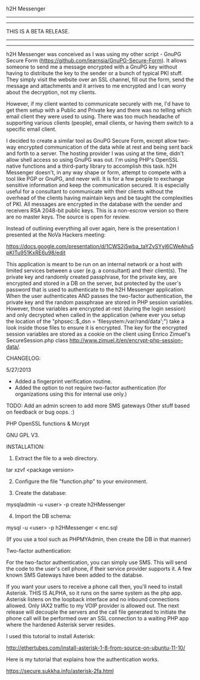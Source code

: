h2H Messenger

***************************************
***************************************

THIS IS A BETA RELEASE.

***************************************
***************************************
h2H Messenger was conceived as I was using my other script - GnuPG Secure Form (https://github.com/learnsia/GnuPG-Secure-Form).  It allows someone to send me a message encrypted with a GnuPG key without having to distribute the key to the sender or a bunch of typical PKI stuff.  They simply visit the website over an SSL channel, fill out the form, send the message and attachments and it arrives to me encrypted and I can worry about the decryption, not my clients.

However, if my client wanted to communicate securely with me, I'd have to get them setup with a Public and Private key and there was no telling which email client they were used to using.  There was too much headache of supporting various clients (people), email clients, or having them switch to a specific email client.

I decided to create a similar tool as GnuPG Secure Form, except allow two-way encrypted communication of the data while at rest and being sent back and forth to a server.  The hosting provider I was using at the time, didn't allow shell access so using GnuPG was out.  I'm using PHP's OpenSSL native functions and a third-party library to accomplish this task.  h2H Messenger doesn't, in any way shape or form, attempt to compete with a tool like PGP or GnuPG, and never will.  It is for a few people to exchange sensitive information and keep the communication secured.  It is especially useful for a consultant to communicate with their clients without the overhead of the clients having maintain keys and be taught the complexities of PKI.  All messages are encrypted in the database with the sender and receivers RSA 2048-bit public keys.  This is a non-escrow version so there are no master keys.  The source is open for review.

Instead of outlining everything all over again, here is the presentation I presented at the NoVa Hackers meeting:

https://docs.google.com/presentation/d/1CWS2j5wba_taYZySYyl6CWeAhu5pKITu951KxRE6u98/edit

This application is meant to be run on an internal network or a host with limited services between a user (e.g. a consultant) and their client(s).  The private key and randomly created passphrase, for the private key, are encrypted and stored in a DB on the server, but protected by the user's password that is used to authenticate to the h2H Messenger application.  When the user authenticates AND passes the two-factor authentication, the private key and the random passphrase are stored in PHP session variables.  However, those variables are encrypted at-rest (during the login session) and only decrypted when called in the application (where ever you setup the location of the "phpsec::$_dsn = 'filesystem:/var/rand/data';") take a look inside those files to ensure it is encrypted.  The key for the encrypted session variables are stored as a cookie on the client using Enrico Zimuel's SecureSession.php class http://www.zimuel.it/en/encrypt-php-session-data/.

CHANGELOG:

5/27/2013 
- Added a fingerprint verification routine.
- Added the option to not require two-factor authentication (for organizations using this for internal use only.)


TODO: Add an admin screen to add more SMS gateways
Other stuff based on feedback or bug oops. :)

PHP OpenSSL functions & Mcrypt

GNU GPL V3.

INSTALLATION:

1. Extract the file to a web directory.

 tar xzvf &lt;package version>

2. Configure the file "function.php" to your environment.

3. Create the database:

  mysqladmin -u &lt;user> -p create h2HMessenger

4. Import the DB schema:

  mysql -u &lt;user> -p h2HMessenger < enc.sql

  (If you use a tool such as PHPMYAdmin, then create the DB in that manner)

Two-factor authentication:

For the two-factor authentication, you can simply use SMS.  This will send the code to the user's cell phone, if their service provider supports it.  A few known SMS Gateways have been added to the databse.

If you want your users to receive a phone call then, you'll need to install Asterisk.  THIS IS ALPHA, so it runs on the same system as the php app.  Asterisk listens on the loopback interface and no inbound connections allowed.  Only IAX2 traffic to my VOIP provider is allowed out.  The next release will decouple the servers and the call file generated to initiate the phone call will be performed over an SSL connection to a waiting PHP app where the hardened Asterisk server resides.

I used this tutorial to install Asterisk:

http://ethertubes.com/install-asterisk-1-8-from-source-on-ubuntu-11-10/

Here is my tutorial that explains how the authentication works.

https://secure.sukkha.info/asterisk-2fa.html
